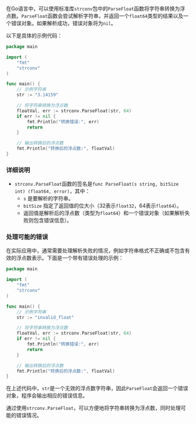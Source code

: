 在Go语言中，可以使用标准库`strconv`包中的`ParseFloat`函数将字符串转换为浮点数。`ParseFloat`函数会尝试解析字符串，并返回一个`float64`类型的结果以及一个错误对象。如果解析成功，错误对象将为`nil`。

以下是具体的示例代码：

```go
package main

import (
	"fmt"
	"strconv"
)

func main() {
	// 示例字符串
	str := "3.14159"

	// 将字符串转换为浮点数
	floatVal, err := strconv.ParseFloat(str, 64)
	if err != nil {
		fmt.Println("转换错误:", err)
		return
	}

	// 输出转换后的浮点数
	fmt.Println("转换后的浮点数:", floatVal)
}

```

### 详细说明

- `strconv.ParseFloat`函数的签名是`func ParseFloat(s string, bitSize int) (float64, error)`，其中：
    - `s` 是要解析的字符串。
    - `bitSize` 指定了返回值的位大小（32表示`float32`，64表示`float64`）。
    - 返回值是解析后的浮点数（类型为`float64`）和一个错误对象（如果解析失败则包含错误信息）。

### 处理可能的错误

在实际应用中，通常需要处理解析失败的情况，例如字符串格式不正确或不包含有效的浮点数表示。下面是一个带有错误处理的示例：

```go
package main

import (
	"fmt"
	"strconv"
)

func main() {
	// 示例字符串
	str := "invalid_float"

	// 将字符串转换为浮点数
	floatVal, err := strconv.ParseFloat(str, 64)
	if err != nil {
		fmt.Println("转换错误:", err)
		return
	}

	// 输出转换后的浮点数
	fmt.Println("转换后的浮点数:", floatVal)
}

```

在上述代码中，`str`是一个无效的浮点数字符串，因此`ParseFloat`会返回一个错误对象，程序会输出相应的错误信息。

通过使用`strconv.ParseFloat`，可以方便地将字符串转换为浮点数，同时处理可能的错误情况。